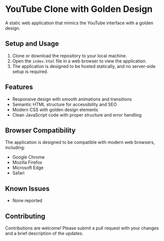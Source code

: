# YouTube Clone with Golden Design

A static web application that mimics the YouTube interface with a golden design.

## Setup and Usage

1. Clone or download the repository to your local machine.
2. Open the `index.html` file in a web browser to view the application.
3. The application is designed to be hosted statically, and no server-side setup is required.

## Features

* Responsive design with smooth animations and transitions
* Semantic HTML structure for accessibility and SEO
* Modern CSS with golden design elements
* Clean JavaScript code with proper structure and error handling

## Browser Compatibility

The application is designed to be compatible with modern web browsers, including:

* Google Chrome
* Mozilla Firefox
* Microsoft Edge
* Safari

## Known Issues

* None reported

## Contributing

Contributions are welcome! Please submit a pull request with your changes and a brief description of the updates.